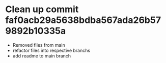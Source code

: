 # Clean up commit faf0acb29a5638bdba567ada26b579892b10335a

- Removed files from main
- refactor files into respective branchs
- add readme to main branch
